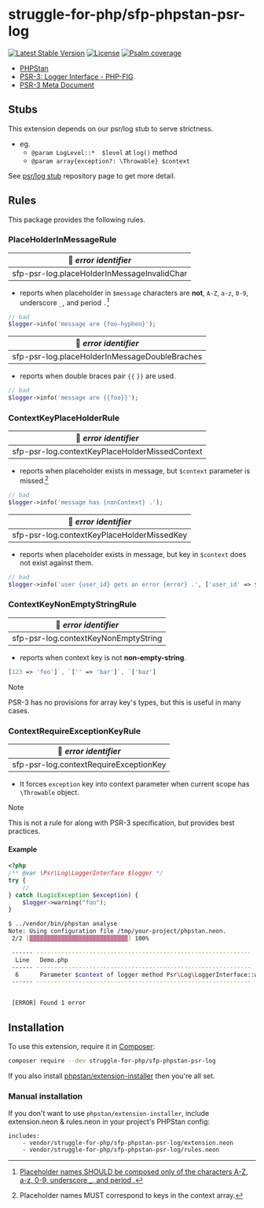 # struggle-for-php/sfp-phpstan-psr-log

[![Latest Stable Version](https://poser.pugx.org/struggle-for-php/sfp-phpstan-psr-log/v/stable)](https://packagist.org/packages/struggle-for-php/sfp-phpstan-psr-log)
[![License](https://poser.pugx.org/struggle-for-php/sfp-phpstan-psr-log/license)](https://packagist.org/packages/struggle-for-php/sfp-phpstan-psr-log)
[![Psalm coverage](https://shepherd.dev/github/struggle-for-php/sfp-phpstan-psr-log/coverage.svg)](https://shepherd.dev/github/struggle-for-php/sfp-phpstan-psr-log)

* [PHPStan](https://phpstan.org/)
* [PSR-3: Logger Interface - PHP-FIG](https://www.php-fig.org/psr/psr-3/)
* [PSR-3 Meta Document](https://www.php-fig.org/psr/psr-3/meta/)

## Stubs

This extension depends on our psr/log stub to serve strictness.

* eg.
  * `@param LogLevel::*  $level` at `log()` method
  * `@param array{exception?: \Throwable} $context`

See [psr/log stub](https://github.com/struggle-for-php/sfp-stubs-psr-log) repository page to get more detail.

## Rules

This package provides the following rules.

### PlaceHolderInMessageRule

| :pushpin: _error identifier_ |
| --- |
| sfp-psr-log.placeHolderInMessageInvalidChar |

* reports when placeholder in `$message` characters are **not**, `A-Z`, `a-z`, `0-9`, underscore `_`, and period `.`[^a1]

[^a1]: [Placeholder names SHOULD be composed only of the characters A-Z, a-z, 0-9, underscore _, and period .](https://www.php-fig.org/psr/psr-3/#12-message)

```php
// bad
$logger->info('message are {foo-hyphen}');
```

| :pushpin: _error identifier_ |
| --- |
| sfp-psr-log.placeHolderInMessageDoubleBraches |

* reports when double braces pair `{{` `}}` are used.

```php
// bad
$logger->info('message are {{foo}}');
```

### ContextKeyPlaceHolderRule

| :pushpin: _error identifier_ |
| --- |
| sfp-psr-log.contextKeyPlaceHolderMissedContext |

* reports when placeholder exists in message, but `$context` parameter is missed.[^b1]

[^b1]: Placeholder names MUST correspond to keys in the context array.

```php
// bad
$logger->info('message has {nonContext} .');
```

| :pushpin: _error identifier_ |
| --- |
| sfp-psr-log.contextKeyPlaceHolderMissedKey |

* reports when placeholder exists in message, but key in `$context` does not exist against them.

```php
// bad
$logger->info('user {user_id} gets an error {error} .', ['user_id' => $user_id]);
```

### ContextKeyNonEmptyStringRule

| :pushpin: _error identifier_ |
| --- |
| sfp-psr-log.contextKeyNonEmptyString |

* reports when context key is not **non-empty-string**.

```php
[123 => 'foo']`, `['' => 'bar']`, `['baz']
```

> [!NOTE]
> PSR-3 has no provisions for array key's types, but this is useful in many cases.

### ContextRequireExceptionKeyRule

| :pushpin: _error identifier_ |
| --- |
| sfp-psr-log.contextRequireExceptionKey |

* It forces `exception` key into context parameter when current scope has `\Throwable` object.

> [!NOTE]
> This is not a rule for along with PSR-3 specification, but provides best practices.

#### Example

```php
<?php
/** @var \Psr\Log\LoggerInterface $logger */
try {
    // 
} catch (LogicException $exception) {
    $logger->warning("foo");
}
```

```sh
$ ../vendor/bin/phpstan analyse
Note: Using configuration file /tmp/your-project/phpstan.neon.
 2/2 [▓▓▓▓▓▓▓▓▓▓▓▓▓▓▓▓▓▓▓▓▓▓▓▓▓▓▓▓] 100%

 ------ -------------------------------------------------------------
  Line   Demo.php
 ------ -------------------------------------------------------------
  6      Parameter $context of logger method Psr\Log\LoggerInterface::warning() requires \'exception\' key. Current scope has Throwable variable - $exception
 ------ -------------------------------------------------------------


 [ERROR] Found 1 error
```

## Installation

To use this extension, require it in [Composer](https://getcomposer.org/):

```bash
composer require --dev struggle-for-php/sfp-phpstan-psr-log
```

If you also install [phpstan/extension-installer](https://github.com/phpstan/extension-installer) then you're all set.

### Manual installation

If you don't want to use `phpstan/extension-installer`, include extension.neon & rules.neon in your project's PHPStan config:

```neon
includes:
    - vendor/struggle-for-php/sfp-phpstan-psr-log/extension.neon
    - vendor/struggle-for-php/sfp-phpstan-psr-log/rules.neon
```
